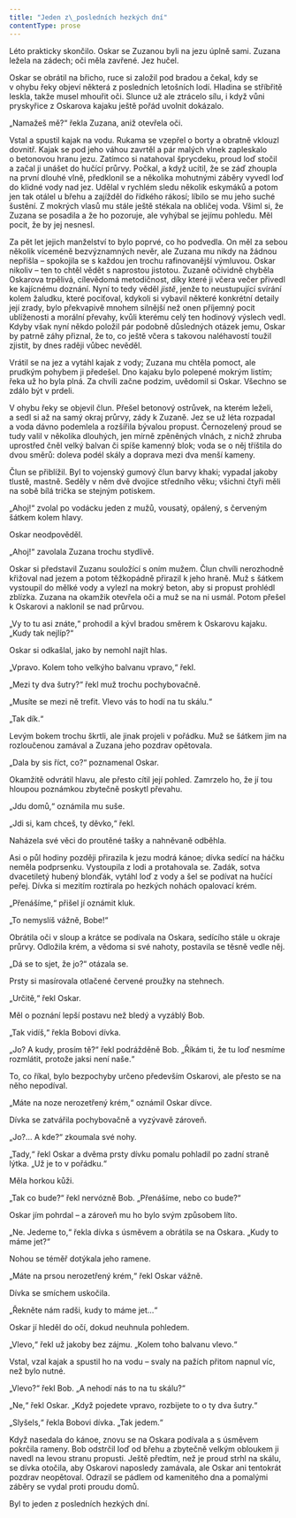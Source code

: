 ```yaml
---
title: "Jeden z\_posledních hezkých dní"
contentType: prose
---
```


<section>

Léto prakticky skončilo. Oskar se Zuzanou byli na jezu úplně sami. Zuzana ležela na zádech; oči měla zavřené. Jez hučel.

Oskar se obrátil na břicho, ruce si založil pod bradou a čekal, kdy se v ohybu řeky objeví některá z posledních letošních lodí. Hladina se stříbřitě leskla, takže musel mhouřit oči. Slunce už ale ztrácelo sílu, i když vůni pryskyřice z Oskarova kajaku ještě pořád uvolnit dokázalo.

„Namažeš mě?“ řekla Zuzana, aniž otevřela oči.

Vstal a spustil kajak na vodu. Rukama se vzepřel o borty a obratně vklouzl dovnitř. Kajak se pod jeho váhou zavrtěl a pár malých vlnek zapleskalo o betonovou hranu jezu. Zatímco si natahoval šprycdeku, proud loď stočil a začal ji unášet do hučící průrvy. Počkal, a když ucítil, že se záď zhoupla na první dlouhé vlně, předklonil se a několika mohutnými záběry vyvedl loď do klidné vody nad jez. Udělal v rychlém sledu několik eskymáků a potom jen tak otálel u břehu a zajížděl do řídkého rákosí; líbilo se mu jeho suché šustění. Z mokrých vlasů mu stále ještě stékala na obličej voda. Všiml si, že Zuzana se posadila a že ho pozoruje, ale vyhýbal se jejímu pohledu. Měl pocit, že by jej nesnesl.

Za pět let jejich manželství to bylo poprvé, co ho podvedla. On měl za sebou několik víceméně bezvýznamných nevěr, ale Zuzana mu nikdy na žádnou nepřišla – spokojila se s každou jen trochu rafinovanější výmluvou. Oskar nikoliv – ten to chtěl vědět s naprostou jistotou. Zuzaně očividně chyběla Oskarova trpělivá, cílevědomá metodičnost, díky které ji včera večer přivedl ke kajícnému doznání. Nyní to tedy věděl _jistě_, jenže to neustupující svírání kolem žaludku, které pociťoval, kdykoli si vybavil některé konkrétní detaily její zrady, bylo překvapivě mnohem silnější než onen příjemný pocit ublíženosti a morální převahy, kvůli kterému celý ten hodinový výslech vedl. Kdyby však nyní někdo položil pár podobně důsledných otázek jemu, Oskar by patrně záhy přiznal, že to, co ještě včera s takovou naléhavostí toužil zjistit, by dnes raději vůbec nevěděl.

Vrátil se na jez a vytáhl kajak z vody; Zuzana mu chtěla pomoct, ale prudkým pohybem ji předešel. Dno kajaku bylo polepené mokrým listím; řeka už ho byla plná. Za chvíli začne podzim, uvědomil si Oskar. Všechno se zdálo být v prdeli.

V ohybu řeky se objevil člun. Přešel betonový ostrůvek, na kterém leželi, a sedl si až na samý okraj průrvy, zády k Zuzaně. Jez se už léta rozpadal a voda dávno podemlela a rozšířila bývalou propust. Černozelený proud se tudy valil v několika dlouhých, jen mírně zpěněných vlnách, z nichž zhruba uprostřed čněl velký balvan či spíše kamenný blok; voda se o něj tříštila do dvou směrů: doleva podél skály a doprava mezi dva menší kameny.

Člun se přiblížil. Byl to vojenský gumový člun barvy khaki; vypadal jakoby tlustě, mastně. Seděly v něm dvě dvojice středního věku; všichni čtyři měli na sobě bílá trička se stejným potiskem.

„Ahoj!“ zvolal po vodácku jeden z mužů, vousatý, opálený, s červeným šátkem kolem hlavy.

Oskar neodpověděl.

„Ahoj!“ zavolala Zuzana trochu stydlivě.

Oskar si představil Zuzanu souložící s oním mužem. Člun chvíli nerozhodně křižoval nad jezem a potom těžkopádně přirazil k jeho hraně. Muž s šátkem vystoupil do mělké vody a vylezl na mokrý beton, aby si propust prohlédl zblízka. Zuzana na okamžik otevřela oči a muž se na ni usmál. Potom přešel k Oskarovi a naklonil se nad průrvou.

„Vy to tu asi znáte,“ prohodil a kývl bradou směrem k Oskarovu kajaku. „Kudy tak nejlíp?“

Oskar si odkašlal, jako by nemohl najít hlas.

„Vpravo. Kolem toho velkýho balvanu vpravo,“ řekl.

„Mezi ty dva šutry?“ řekl muž trochu pochybovačně.

„Musíte se mezi ně trefit. Vlevo vás to hodí na tu skálu.“

„Tak dík.“

Levým bokem trochu škrtli, ale jinak projeli v pořádku. Muž se šátkem jim na rozloučenou zamával a Zuzana jeho pozdrav opětovala.

„Dala by sis říct, co?“ poznamenal Oskar.

Okamžitě odvrátil hlavu, ale přesto cítil její pohled. Zamrzelo ho, že jí tou hloupou poznámkou zbytečně poskytl převahu.

„Jdu domů,“ oznámila mu suše.

„Jdi si, kam chceš, ty děvko,“ řekl.

Naházela své věci do proutěné tašky a nahněvaně odběhla.

</section>

<section>

Asi o půl hodiny později přirazila k jezu modrá kánoe; dívka sedící na háčku neměla podprsenku. Vystoupila z lodi a protahovala se. Zadák, sotva dvacetiletý hubený blonďák, vytáhl loď z vody a šel se podívat na hučící peřej. Dívka si mezitím roztírala po hezkých nohách opalovací krém.

„Přenášíme,“ přišel jí oznámit kluk.

„To nemyslíš vážně, Bobe!“

Obrátila oči v sloup a krátce se podívala na Oskara, sedícího stále u okraje průrvy. Odložila krém, a vědoma si své nahoty, postavila se těsně vedle něj.

„Dá se to sjet, že jo?“ otázala se.

Prsty si masírovala otlačené červené proužky na stehnech.

„Určitě,“ řekl Oskar.

Měl o poznání lepší postavu než bledý a vyzáblý Bob.

„Tak vidíš,“ řekla Bobovi dívka.

„Jo? A kudy, prosím tě?“ řekl podrážděně Bob. „Říkám ti, že tu loď nesmíme rozmlátit, protože jaksi není naše.“

To, co říkal, bylo bezpochyby určeno především Oskarovi, ale přesto se na něho nepodíval.

„Máte na noze nerozetřený krém,“ oznámil Oskar dívce.

Dívka se zatvářila pochybovačně a vyzývavě zároveň.

„Jo?… A kde?“ zkoumala své nohy.

„Tady,“ řekl Oskar a dvěma prsty dívku pomalu pohladil po zadní straně lýtka. „Už je to v pořádku.“

Měla horkou kůži.

„Tak co bude?“ řekl nervózně Bob. „Přenášíme, nebo co bude?“

Oskar jím pohrdal – a zároveň mu ho bylo svým způsobem líto.

„Ne. Jedeme to,“ řekla dívka s úsměvem a obrátila se na Oskara. „Kudy to máme jet?“

Nohou se téměř dotýkala jeho ramene.

„Máte na prsou nerozetřený krém,“ řekl Oskar vážně.

Dívka se smíchem uskočila.

„Řekněte nám radši, kudy to máme jet…“

Oskar jí hleděl do očí, dokud neuhnula pohledem.

„Vlevo,“ řekl už jakoby bez zájmu. „Kolem toho balvanu vlevo.“

Vstal, vzal kajak a spustil ho na vodu – svaly na pažích přitom napnul víc, než bylo nutné.

„Vlevo?“ řekl Bob. „A nehodí nás to na tu skálu?“

„Ne,“ řekl Oskar. „Když pojedete vpravo, rozbijete to o ty dva šutry.“

„Slyšels,“ řekla Bobovi dívka. „Tak jedem.“

Když nasedala do kánoe, znovu se na Oskara podívala a s úsměvem pokrčila rameny. Bob odstrčil loď od břehu a zbytečně velkým obloukem ji navedl na levou stranu propusti. Ještě předtím, než je proud strhl na skálu, se dívka otočila, aby Oskarovi naposledy zamávala, ale Oskar ani tentokrát pozdrav neopětoval. Odrazil se pádlem od kamenitého dna a pomalými záběry se vydal proti proudu domů.

Byl to jeden z posledních hezkých dní.

</section>
